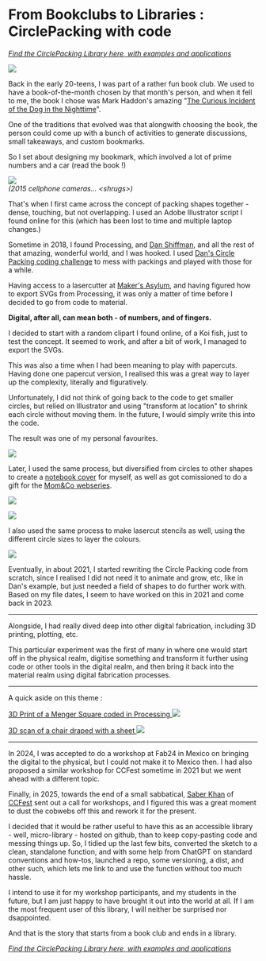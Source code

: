 # From Bookclubs to Libraries : CirclePacking with code

*[Find the CirclePacking Library here, with examples and applications](https://jesmehta.github.io/p5-circle-packing/)*

![](../images/CirclePacking/CuriousIncident_Bookmark2.jpg)

Back in the early 20-teens, I was part of a rather fun book club. We used to have a book-of-the-month chosen by that month's person, and when it fell to me, the book I chose was Mark Haddon's amazing "[The Curious Incident of the Dog in the Nighttime](https://www.goodreads.com/book/show/1618.The_Curious_Incident_of_the_Dog_in_the_Night_Time)".

One of the traditions that evolved was that alongwith choosing the book, the person could come up with a bunch of activities to generate discussions, small takeaways, and custom bookmarks.

So I set about designing my bookmark, which involved a lot of prime numbers and a car (read the book !)

![](../images/CirclePacking/CuriousIncident_Bookmark.jpg)  
*(2015 cellphone cameras... <shrugs\>)*

That's when I first came across the concept of packing shapes together - dense, touching, but not overlapping. I used an Adobe Illustrator script I found online for this (which has been lost to time and multiple laptop changes.)

Sometime in 2018, I found Processing, and [Dan Shiffman](https://thecodingtrain.com/), and all the rest of that amazing, wonderful world, and I was hooked. I used [Dan's Circle Packing coding challenge]((https://youtu.be/QHEQuoIKgNE)) to mess with packings and played with those for a while.

Having access to a lasercutter at [Maker's Asylum](https://www.instagram.com/makersasylum/), and having figured how to export SVGs from Processing, it was only a matter of time before I decided to go from code to material. 

**Digital, after all, can mean both - of numbers, and of fingers.**

I decided to start with a random clipart I found online, of a Koi fish, just to test the concept. It seemed to work, and after a bit of work, I managed to export the SVGs. 

This was also a time when I had been meaning to play with papercuts. Having done one papercut version, I realised this was a great way to layer up the complexity, literally and figuratively.

Unfortunately, I did not think of going back to the code to get smaller circles, but relied on Illustrator and using "transform at location" to shrink each circle without moving them. In the future, I would simply write this into the code.

The result was one of my personal favourites.

![](../images/CirclePacking/Koi.jpg)

Later, I used the same process, but diversified from circles to other shapes to create a [notebook cover](https://www.jesalmehta.com/cabinet-of-curiosities/notebook-covers) for myself, as well as got comissioned to do a gift for the [Mom&Co webseries](https://www.imdb.com/title/tt9752814/).

![](../images/CirclePacking/TreeNotebook.jpg)  

![](../images/CirclePacking/MomAndCo.jpg)

I also used the same process to make lasercut stencils as well, using the different circle sizes to layer the colours.

![](../images/CirclePacking/koi_stencilArt.jpg)

Eventually, in about 2021, I started rewriting the Circle Packing code from scratch, since I realised I did not need it to animate and grow, etc, like in Dan's example, but just needed a field of shapes to do further work with. Based on my file dates, I seem to have worked on this in 2021 and come back in 2023.

---

Alongside, I had really dived deep into other digital fabrication, including 3D printing, plotting, etc. 

This particular experiment was the first of many in where one would start off in the physical realm, digitise something and transform it further using code or other tools in the digital realm, and then bring it back into the material realm using digital fabrication processes.

---

A quick aside on this theme :

[3D Print of a Menger Square coded in Processing ![](https://fabacademy.org/2023/labs/riidl/students/jesal-mehta/weekly/images/W5%203D/MengerP1.jpg)](https://fabacademy.org/2023/labs/riidl/students/jesal-mehta/weekly/week5/#menger-sponge)  

[3D scan of a chair draped with a sheet ![](https://fabacademy.org/2023/labs/riidl/students/jesal-mehta/weekly/images/3DScan/3DScan34.jpg)](https://fabacademy.org/2023/labs/riidl/students/jesal-mehta/weekly/week5/#3d-scanning)  

---


In 2024, I was accepted to do a workshop at Fab24 in Mexico on bringing the digital to the physical, but I could not make it to Mexico then. I had also proposed a similar workshop for CCFest sometime in 2021 but we went ahead with a different topic.

Finally, in 2025, towards the end of a small sabbatical, [Saber Khan](https://www.linkedin.com/in/edsaber/) of [CCFest](https://ccfest.rocks/) sent out a call for workshops, and I figured this was a great moment to dust the cobwebs off this and rework it for the present. 

I decided that it would be rather useful to have this as an accessible library - well, micro-library - hosted on github, than to keep copy-pasting code and messing things up. So, I tidied up the last few bits, converted the sketch to a clean, standalone function, and with some help from ChatGPT on standard conventions and how-tos, launched a repo, some versioning, a dist, and other such, which lets me link to and use the function without too much hassle.

I intend to use it for my workshop participants, and my students in the future, but I am just happy to have brought it out into the world at all. If I am the most frequent user of this library, I will neither be surprised nor dsappointed. 

And that is the story that starts from a book club and ends in a library.



*[Find the CirclePacking Library here, with examples and applications](https://jesmehta.github.io/p5-circle-packing/)*

